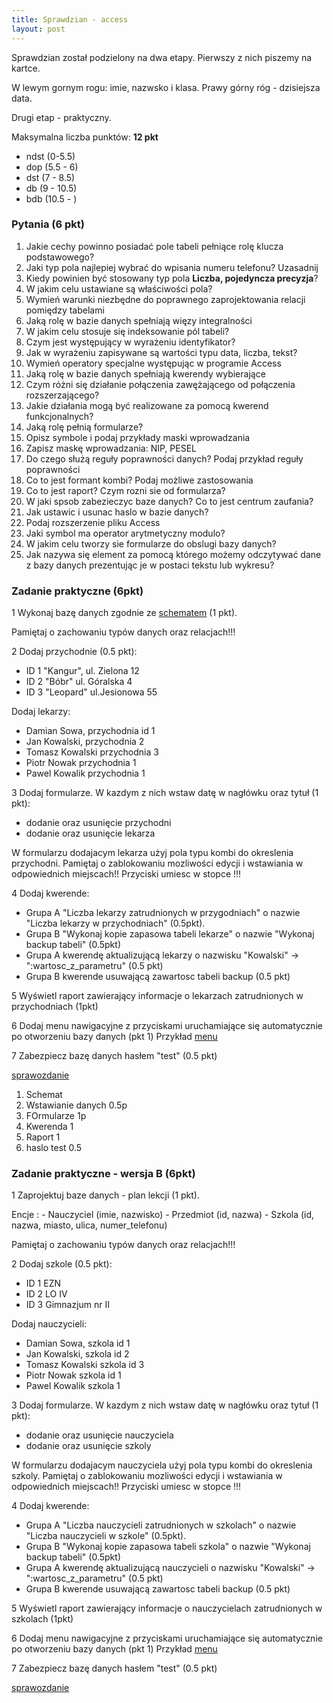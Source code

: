 ```yaml
---
title: Sprawdzian - access
layout: post
---
```


Sprawdzian został podzielony na dwa etapy.
Pierwszy z nich piszemy na kartce. 

W lewym gornym rogu: imie, nazwsko i klasa. Prawy górny róg - dzisiejsza data. 

Drugi etap - praktyczny. 

Maksymalna liczba punktów: __12 pkt__
- ndst (0-5.5)
- dop (5.5 - 6)
- dst (7 - 8.5)
- db (9 - 10.5)
- bdb (10.5 - ) 


### Pytania (6 pkt) 

1. Jakie cechy powinno posiadać pole tabeli pełniące rolę klucza podstawowego?
2. Jaki typ pola najlepiej wybrać do wpisania numeru telefonu? Uzasadnij
3. Kiedy powinien być stosowany typ pola __Liczba, pojedyncza precyzja__?
4. W jakim celu ustawiane są właściwości pola?
5. Wymień warunki niezbędne do poprawnego zaprojektowania relacji pomiędzy tabelami
6. Jaką rolę w bazie danych spełniają więzy integralności
7. W jakim celu stosuje się indeksowanie pól tabeli?
8. Czym jest występujący w wyrażeniu identyfikator?
9. Jak w wyrażeniu zapisywane są wartości typu data, liczba, tekst?
10. Wymień operatory specjalne występując w programie Access
11. Jaką rolę w bazie danych spełniają kwerendy wybierające
12. Czym różni się działanie połączenia zawężającego od połączenia rozszerzającego?
13. Jakie działania mogą być realizowane za pomocą kwerend funkcjonalnych?
14. Jaką rolę pełnią formularze?
15. Opisz symbole i podaj przykłady maski wprowadzania
16. Zapisz maskę wprowadzania: NIP, PESEL
17. Do czego służą reguły poprawności danych? Podaj przykład reguły poprawności
18. Co to jest formant kombi? Podaj możliwe zastosowania
19. Co to jest raport? Czym rozni sie od formularza?
20. W jaki spsob zabezieczyc baze danych? Co to jest centrum zaufania?
21. Jak ustawic i usunac haslo w bazie danych?
22. Podaj rozszerzenie pliku Access
23. Jaki symbol ma operator arytmetyczny modulo?
24. W jakim celu tworzy sie formularze do obslugi bazy danych?
25. Jak nazywa się element za pomocą którego możemy odczytywać dane z bazy danych prezentując je w postaci tekstu lub wykresu?



### Zadanie praktyczne (6pkt)


1 Wykonaj bazę danych zgodnie ze [schematem](/materialy-access/sprawdzian/schemat.PNG) (1 pkt).

Pamiętaj o zachowaniu typów danych oraz relacjach!!!

2 Dodaj przychodnie (0.5 pkt):
 - ID 1 "Kangur", ul. Zielona 12
 - ID 2 "Bóbr" ul. Góralska 4
 - ID 3 "Leopard" ul.Jesionowa 55
 
Dodaj lekarzy:
 - Damian Sowa, przychodnia id 1
 - Jan Kowalski, przychodnia 2
 - Tomasz Kowalski przychodnia 3
 - Piotr Nowak przychodnia 1
 - Pawel Kowalik przychodnia 1

 
3 Dodaj formularze. W kazdym z nich wstaw datę w nagłówku oraz tytuł (1 pkt):
 - dodanie oraz usunięcie przychodni
 - dodanie oraz usunięcie lekarza

W formularzu dodajacym lekarza użyj pola typu kombi do okreslenia przychodni. 
Pamiętaj o zablokowaniu mozliwości edycji i wstawiania w odpowiednich miejscach!!
Przyciski umiesc w stopce !!!

4 Dodaj kwerende:
  - Grupa A "Liczba lekarzy zatrudnionych w przygodniach" o nazwie "Liczba lekarzy w przychodniach" (0.5pkt).
  - Grupa B "Wykonaj kopie zapasowa tabeli lekarze" o nazwie "Wykonaj backup tabeli" (0.5pkt)
  - Grupa A kwerendę aktualizującą lekarzy o nazwisku "Kowalski" -> ":wartosc_z_parametru" (0.5 pkt)
  - Grupa B kwerende usuwającą zawartosc tabeli backup (0.5 pkt)
  
5 Wyświetl raport zawierający informacje o lekarzach zatrudnionych w przychodniach (1pkt)

6 Dodaj menu nawigacyjne z przyciskami uruchamiające się automatycznie po otworzeniu bazy danych (pkt 1)
Przykład [menu](/materialy-access/sprawdzian/menu.PNG)

7 Zabezpiecz bazę danych hasłem "test" (0.5 pkt)


[sprawozdanie](/materialy-access/sprawdzian/sprawozdanie.odt)


1. Schemat 
2. Wstawianie danych 0.5p
3. FOrmularze 1p
4. Kwerenda 1
5. Raport 1
6. haslo test 0.5




### Zadanie praktyczne - wersja B (6pkt)


1 Zaprojektuj baze danych - plan lekcji (1 pkt).
 
 Encje : 
    - Nauczyciel (imie, nazwisko)
    - Przedmiot (id, nazwa)
    - Szkola (id, nazwa, miasto, ulica, numer_telefonu)
       
    
Pamiętaj o zachowaniu typów danych oraz relacjach!!!

2 Dodaj szkole (0.5 pkt):
 - ID 1 EZN 
 - ID 2 LO IV
 - ID 3 Gimnazjum nr II
 
Dodaj nauczycieli:
 - Damian Sowa, szkola id 1
 - Jan Kowalski, szkola id 2
 - Tomasz Kowalski szkola id 3
 - Piotr Nowak szkola id 1
 - Pawel Kowalik szkola 1

 
3 Dodaj formularze. W kazdym z nich wstaw datę w nagłówku oraz tytuł (1 pkt):
 - dodanie oraz usunięcie nauczyciela
 - dodanie oraz usunięcie szkoly

W formularzu dodajacym nauczyciela użyj pola typu kombi do okreslenia szkoly. 
Pamiętaj o zablokowaniu mozliwości edycji i wstawiania w odpowiednich miejscach!!
Przyciski umiesc w stopce !!!

4 Dodaj kwerende:
  - Grupa A "Liczba nauczycieli zatrudnionych w szkolach" o nazwie "Liczba nauczycieli w szkole" (0.5pkt).
  - Grupa B "Wykonaj kopie zapasowa tabeli szkola" o nazwie "Wykonaj backup tabeli" (0.5pkt)
  - Grupa A kwerendę aktualizującą nauczycieli o nazwisku "Kowalski" -> ":wartosc_z_parametru" (0.5 pkt)
  - Grupa B kwerende usuwającą zawartosc tabeli backup (0.5 pkt)
  
5 Wyświetl raport zawierający informacje o nauczycielach zatrudnionych w szkolach (1pkt)

6 Dodaj menu nawigacyjne z przyciskami uruchamiające się automatycznie po otworzeniu bazy danych (pkt 1)
Przykład [menu](/materialy-access/sprawdzian/menu.PNG)

7 Zabezpiecz bazę danych hasłem "test" (0.5 pkt)


[sprawozdanie](/materialy-access/sprawdzian/sprawozdanie2.odt)




